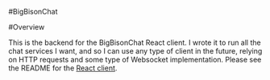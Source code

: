 #BigBisonChat

#Overview

This is the backend for the BigBisonChat React client. I wrote it to run all the chat services I want, and so I can use any type of client in the future, relying on HTTP requests and some type of Websocket implementation. Please see the README for the [React client](https://github.com/eyeino/BigBisonChat-React).